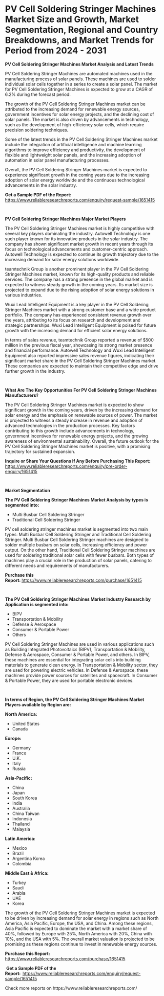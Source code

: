 <p><h1>PV Cell Soldering Stringer Machines Market Size and Growth, Market Segmentation, Regional and Country Breakdowns, and Market Trends for Period from 2024 -  2031</h1></p><p><strong>PV Cell Soldering Stringer Machines Market Analysis and Latest Trends</strong></p>
<p><p>PV Cell Soldering Stringer Machines are automated machines used in the manufacturing process of solar panels. These machines are used to solder individual solar cells together in a series to create a solar panel. The market for PV Cell Soldering Stringer Machines is expected to grow at a CAGR of 6.2% during the forecast period. </p><p>The growth of the PV Cell Soldering Stringer Machines market can be attributed to the increasing demand for renewable energy sources, government incentives for solar energy projects, and the declining cost of solar panels. The market is also driven by advancements in technology, such as the development of high-efficiency solar cells, which require precision soldering techniques.</p><p>Some of the latest trends in the PV Cell Soldering Stringer Machines market include the integration of artificial intelligence and machine learning algorithms to improve efficiency and productivity, the development of flexible and lightweight solar panels, and the increasing adoption of automation in solar panel manufacturing processes.</p><p>Overall, the PV Cell Soldering Stringer Machines market is expected to experience significant growth in the coming years due to the increasing adoption of solar energy worldwide and the continuous technological advancements in the solar industry.</p></p>
<p><strong>Get a Sample PDF of the Report:&nbsp;</strong> <a href="https://www.reliableresearchreports.com/enquiry/request-sample/1651415">https://www.reliableresearchreports.com/enquiry/request-sample/1651415</a></p>
<p>&nbsp;</p>
<p><strong>PV Cell Soldering Stringer Machines Major Market Players</strong></p>
<p><p>The PV Cell Soldering Stringer Machines market is highly competitive with several key players dominating the industry. Autowell Technology is one such player known for its innovative products in the solar industry. The company has shown significant market growth in recent years through its focus on technological advancements and customer-centric approach. Autowell Technology is expected to continue its growth trajectory due to the increasing demand for solar energy solutions worldwide.</p><p>teamtechnik Group is another prominent player in the PV Cell Soldering Stringer Machines market, known for its high-quality products and reliable services. The company has a strong presence in the global market and is expected to witness steady growth in the coming years. Its market size is projected to expand due to the rising adoption of solar energy solutions in various industries.</p><p>Wuxi Lead Intelligent Equipment is a key player in the PV Cell Soldering Stringer Machines market with a strong customer base and a wide product portfolio. The company has experienced consistent revenue growth over the years, attributing to its focus on research and development and strategic partnerships. Wuxi Lead Intelligent Equipment is poised for future growth with the increasing demand for efficient solar energy solutions.</p><p>In terms of sales revenue, teamtechnik Group reported a revenue of $500 million in the previous fiscal year, showcasing its strong market presence and financial performance. Autowell Technology and Wuxi Lead Intelligent Equipment also reported impressive sales revenue figures, indicating their significant market share in the PV Cell Soldering Stringer Machines market. These companies are expected to maintain their competitive edge and drive further growth in the industry.</p></p>
<p>&nbsp;</p>
<p><strong>What Are The Key Opportunities For PV Cell Soldering Stringer Machines Manufacturers?</strong></p>
<p><p>The PV Cell Soldering Stringer Machines market is expected to show significant growth in the coming years, driven by the increasing demand for solar energy and the emphasis on renewable sources of power. The market is projected to witness a steady increase in revenue and adoption of advanced technologies in the production processes. Key factors contributing to this growth include advancements in technology, government incentives for renewable energy projects, and the growing awareness of environmental sustainability. Overall, the future outlook for the PV Cell Soldering Stringer Machines market is positive, with a promising trajectory for sustained expansion.</p></p>
<p><strong>Inquire or Share Your Questions If Any Before Purchasing This Report:</strong> <a href="https://www.reliableresearchreports.com/enquiry/pre-order-enquiry/1651415">https://www.reliableresearchreports.com/enquiry/pre-order-enquiry/1651415</a></p>
<p>&nbsp;</p>
<p><strong>Market Segmentation</strong></p>
<p><strong>The PV Cell Soldering Stringer Machines Market Analysis by types is segmented into:</strong></p>
<p><ul><li>Multi Busbar Cell Soldering Stringer</li><li>Traditional Cell Soldering Stringer</li></ul></p>
<p><p>PV cell soldering stringer machines market is segmented into two main types: Multi Busbar Cell Soldering Stringer and Traditional Cell Soldering Stringer. Multi Busbar Cell Soldering Stringer machines are designed to solder multiple busbars on solar cells, increasing efficiency and power output. On the other hand, Traditional Cell Soldering Stringer machines are used for soldering traditional solar cells with fewer busbars. Both types of machines play a crucial role in the production of solar panels, catering to different needs and requirements of manufacturers.</p></p>
<p><strong>Purchase this Report:&nbsp;</strong><a href="https://www.reliableresearchreports.com/purchase/1651415">https://www.reliableresearchreports.com/purchase/1651415</a></p>
<p>&nbsp;</p>
<p><strong>The PV Cell Soldering Stringer Machines Market Industry Research by Application is segmented into:</strong></p>
<p><ul><li>BIPV</li><li>Transportation & Mobility</li><li>Defense & Aerospace</li><li>Consumer & Portable Power</li><li>Others</li></ul></p>
<p><p>PV Cell Soldering Stringer Machines are used in various applications such as Building Integrated Photovoltaics (BIPV), Transportation & Mobility, Defense & Aerospace, Consumer & Portable Power, and others. In BIPV, these machines are essential for integrating solar cells into building materials to generate clean energy. In Transportation & Mobility sector, they are used for powering electric vehicles. In Defense & Aerospace, these machines provide power sources for satellites and spacecraft. In Consumer & Portable Power, they are used for portable electronic devices.</p></p>
<p>&nbsp;</p>
<p><strong>In terms of Region, the PV Cell Soldering Stringer Machines Market Players available by Region are:</strong></p>
<p>
    <p> <strong> North America: </strong>
        <ul>
            <li>United States</li>
            <li>Canada</li>
        </ul>
        </p> 
    <p> <strong> Europe: </strong>
        <ul>
            <li>Germany</li>
            <li>France</li>
            <li>U.K.</li>
            <li>Italy</li>
            <li>Russia</li>
        </ul>
        </p> 
    <p> <strong> Asia-Pacific: </strong>
        <ul>
            <li>China</li>
            <li>Japan</li>
            <li>South Korea</li>
            <li>India</li>
            <li>Australia</li>
            <li>China Taiwan</li>
            <li>Indonesia</li>
            <li>Thailand</li>
            <li>Malaysia</li>
        </ul>
        </p> 
    <p> <strong> Latin America: </strong>
        <ul>
            <li>Mexico</li>
            <li>Brazil</li>
            <li>Argentina Korea</li>
            <li>Colombia</li>
        </ul>
        </p> 
    <p> <strong> Middle East & Africa: </strong>
        <ul>
            <li>Turkey</li>
            <li>Saudi</li>
            <li>Arabia</li>
            <li>UAE</li>
            <li>Korea</li>
        </ul>
    </p>
    </p>
<p><p>The growth of the PV Cell Soldering Stringer Machines market is expected to be driven by increasing demand for solar energy in regions such as North America, Asia Pacific, Europe, the USA, and China. Among these regions, Asia Pacific is expected to dominate the market with a market share of 40%, followed by Europe with 25%, North America with 20%, China with 10%, and the USA with 5%. The overall market valuation is projected to be promising as these regions continue to invest in renewable energy sources.</p></p>
<p><strong>Purchase this Report: </strong><a href="https://www.reliableresearchreports.com/purchase/1651415">https://www.reliableresearchreports.com/purchase/1651415</a></p>
<p>&nbsp;<strong>Get a Sample PDF of the Report:&nbsp;&nbsp;</strong><a href="https://www.reliableresearchreports.com/enquiry/request-sample/1651415">https://www.reliableresearchreports.com/enquiry/request-sample/1651415</a></p>
<p><strong></strong></p>
<p>Check more reports on https://www.reliableresearchreports.com/</p>